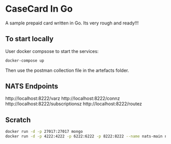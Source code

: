 # CaseCard In Go

A sample prepaid card written in Go. Its very rough and ready!!!

## To start locally

User docker compsose to start the services:
```bash
docker-compose up
```

Then use the postman collection file in the artefacts folder.

## NATS Endpoints
http://localhost:8222/varz
http://localhost:8222/connz
http://localhost:8222/subscriptionsz
http://localhost:8222/routez

## Scratch

```bash
docker run -d -p 27017:27017 mongo
docker run -d -p 4222:4222 -p 6222:6222 -p 8222:8222 --name nats-main nats
```
